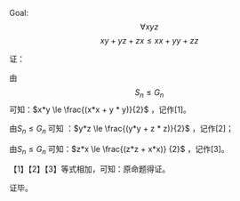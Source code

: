 Goal: 
$$\forall x y z$$
$${x}{y}+{y}{z}+{z}{x} \le {x}{x}+{y}{y}+{z}{z}$$

证：

由
$$
S_n \leq G_n
$$
可知：$x*y \le \frac{(x*x + y * y)}{2}$ ，记作\[1\]。

由$S_n \leq G_n$ 可知 ：$y*z \le \frac{(y*y + z * z)}{2}$ ，记作\[2\]；

由$S_n \leq G_n$ 可知：$z*x \le \frac{(z*z + x*x)} {2}$ ，记作\[3\]。

【1】【2】【3】等式相加，可知：原命题得证。	

证毕。